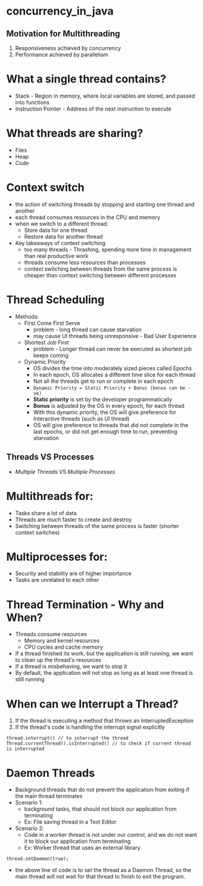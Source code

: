 # concurrency_in_java

## Motivation for Multithreading
1. Responsiveness achieved by concurrency
2. Performance achieved by parallelism


# What a single thread contains?
- Stack - Region in memory, where local variables are stored, and passed into functions
- Instruction Pointer - Address of the next instruction to execute

# What threads are sharing?
- Files
- Heap
- Code

# Context switch
- the action of switching threads by stopping and starting one thread and another
- each thread consumes resources in the CPU and memory
- when we switch to a different thread:
    - Store data for one thread
    - Restore data for another thread
- Key takeaways of context switching:
    - too many threads - Thrashing, spending more time in management than real productive work
    - threads consume less resources than processes
    - context switching between threads from the same process is cheaper than context switching between different processes

# Thread Scheduling
- Methods: 
    - First Come First Serve
        - problem - long thread can cause starvation
        - may cause UI threads being unresponsive - Bad User Experience
    - Shortest Job First
        - problem - Longer thread can never be executed as shortest job keeps coming
    - Dynamic Priority 
        - OS divides the time into moderately sized pieces called Epochs 
        - In each epoch, OS allocates a different time slice for each thread
        - Not all the threads get to run or complete in each epoch
        - ```Dynamic Priority = Static Priority + Bonus (bonus can be -ve)```
        - **Static priority** is set by the developer programmatically
        - **Bonus** is adjusted by the OS in every epoch, for each thread
        - With this dynamic priority, the OS will give preference for Interactive threads (such as UI thread)
        - OS will give preference to threads that did not complete in the last epochs, or did not get enough time to run, preventing *starvation*

## Threads VS Processes
- *Multiple Threads* VS *Multiple Processes*

# Multithreads for:
- Tasks share a lot of data
- Threads are much faster to create and destroy
- Switching between threads of the same process is faster (shorter context switches)

# Multiprocesses for:
- Security and stability are of higher importance
- Tasks are unrelated to each other

# Thread Termination - Why and When?
- Threads consume resources
    - Memory and kernel resources
    - CPU cycles and cache memory
- If a thread finished its work, but the application is still running, we want to clean up the thread's resources
- If a thread is misbehaving, we want to stop it
- By default, the application will not stop as long as at least one thread is still running

# When can we Interrupt a Thread?
1. If the thread is executing a method that throws an InterruptedException
2. If the thread's code is handling the interrupt signal explicitly
```
thread.interrupt() // to interrupt the thread
Thread.currentThread().isInterrupted() // to check if current thread is interrupted
```

# Daemon Threads
- Background threads that do not prevent the application from exiting if the main thread terminates
- Scenario 1:
    - background tasks, that should not block our application from terminating
    - Ex: File saving thread in a Text Editor
- Scenario 2:
    - Code in a worker thread is not under our control, and we do not want it to block our application from terminating
    - Ex: Worker thread that uses an external library
```
thread.setDaemon(true);
```
- the above line of code is to set the thread as a Daemon Thread, so the main thread will not wait for that thread to finish to exit the program. 
